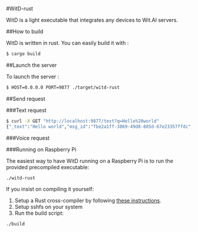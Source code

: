 #WitD-rust

WitD is a light executable that integrates any devices to Wit.AI servers.

##How to build

WitD is written in rust. You can easily build it with :

```bash
$ cargo build
```

##Launch the server

To launch the server :

```bash
$ HOST=0.0.0.0 PORT=9877 ./target/witd-rust
```

##Send request

###Text request 

```bash
$ curl -X GET "http://localhost:9877/text?q=Hello%20world"
{"_text":"Hello world","msg_id":"fbe2a1ff-3869-49d8-885d-67e23357ffdc","outcomes":[{"_text":"Hello world","confidence":0.263,"entities":{"location":[{"suggested":true,"value":"Hello world"}]},"intent":"get_weather"}]}
```

###Voice request

###Running on Raspberry Pi

The easiest way to have WitD running on a Raspberry Pi is to run the provided precompiled executable:

```bash
./witd-rust
```

If you insist on compiling it yourself:

1) Setup a Rust cross-compiler by following [these instructions]("https://wit.ai").
2) Setup sshfs on your system
3) Run the build script:
```bash
./build
```

 
